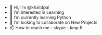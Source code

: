 - 👋 Hi, I’m @khalidpal
- 👀 I’m interested in Learning
- 🌱 I’m currently learning Python
- 💞️ I’m looking to collaborate on New Projects
- 📫 How to reach me - skype - kmp.fl

<!---
khalidpal/khalidpal is a ✨ special ✨ repository because its `README.md` (this file) appears on your GitHub profile.
You can click the Preview link to take a look at your changes.
--->
